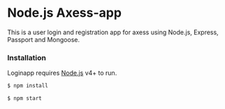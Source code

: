 # Node.js Axess-app

This is a user login and registration app for axess using Node.js, Express, Passport and Mongoose.

### Installation

Loginapp requires [Node.js](https://nodejs.org/) v4+ to run.

```sh
$ npm install
```

```sh
$ npm start
```

